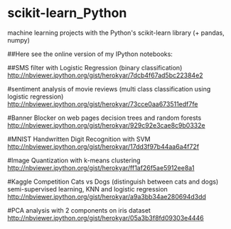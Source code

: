 # scikit-learn_Python
machine learning projects with the Python's scikit-learn library (+ pandas, numpy)

##Here see the online version of my IPython notebooks:

##SMS filter  with Logistic Regression (binary classification)
http://nbviewer.ipython.org/gist/herokyar/7dcb4f67ad5bc22384e2

#sentiment analysis of movie reviews
(multi class classification using logistic regression)
http://nbviewer.ipython.org/gist/herokyar/73cce0aa673511edf7fe

#Banner Blocker on web pages decision trees and random forests
http://nbviewer.ipython.org/gist/herokyar/929c92e3cae8c9b0332e

#MNIST Handwritten Digit Recognition with SVM
http://nbviewer.ipython.org/gist/herokyar/17dd3f97b44aa6a4f72f

#Image Quantization with k-means clustering 
http://nbviewer.ipython.org/gist/herokyar/ff1af26f5ae5912ee8a1

#Kaggle Competition Cats vs Dogs (distinguish between cats and dogs)
semi-supervised learning, KNN and logistic regression
http://nbviewer.ipython.org/gist/herokyar/a9a3bb34ae280694d3dd

#PCA analysis with 2 components on iris dataset
http://nbviewer.ipython.org/gist/herokyar/05a3b3f8fd09303e4446
